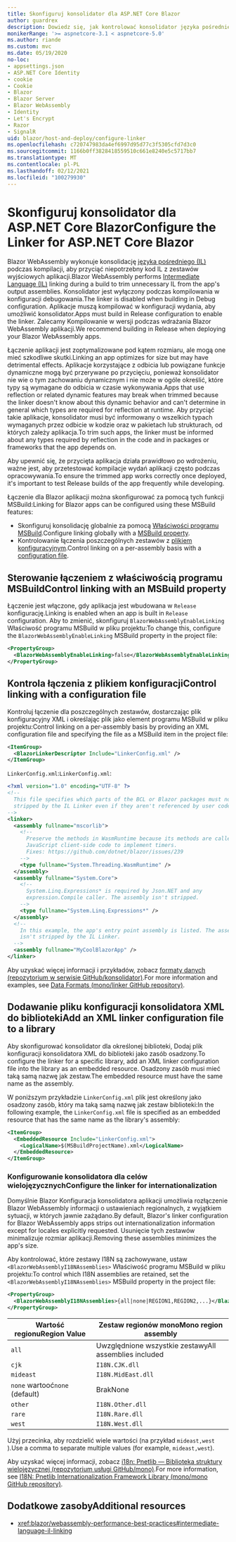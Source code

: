 ```yaml
---
title: Skonfiguruj konsolidator dla ASP.NET Core Blazor
author: guardrex
description: Dowiedz się, jak kontrolować konsolidator języka pośredniego (IL) podczas kompilowania Blazor aplikacji.
monikerRange: '>= aspnetcore-3.1 < aspnetcore-5.0'
ms.author: riande
ms.custom: mvc
ms.date: 05/19/2020
no-loc:
- appsettings.json
- ASP.NET Core Identity
- cookie
- Cookie
- Blazor
- Blazor Server
- Blazor WebAssembly
- Identity
- Let's Encrypt
- Razor
- SignalR
uid: blazor/host-and-deploy/configure-linker
ms.openlocfilehash: c720747983da4ef6997d95d77c3f5305cfd7d3c0
ms.sourcegitcommit: 1166b0ff3828418559510c661e8240e5c5717bb7
ms.translationtype: MT
ms.contentlocale: pl-PL
ms.lasthandoff: 02/12/2021
ms.locfileid: "100279930"
---
```

# <a name="configure-the-linker-for-aspnet-core-blazor"></a><span data-ttu-id="90d43-103">Skonfiguruj konsolidator dla ASP.NET Core Blazor</span><span class="sxs-lookup"><span data-stu-id="90d43-103">Configure the Linker for ASP.NET Core Blazor</span></span>

<span data-ttu-id="90d43-104">Blazor WebAssembly wykonuje konsolidację [języka pośredniego (IL)](/dotnet/standard/managed-code#intermediate-language--execution) podczas kompilacji, aby przyciąć niepotrzebny kod IL z zestawów wyjściowych aplikacji.</span><span class="sxs-lookup"><span data-stu-id="90d43-104">Blazor WebAssembly performs [Intermediate Language (IL)](/dotnet/standard/managed-code#intermediate-language--execution) linking during a build to trim unnecessary IL from the app's output assemblies.</span></span> <span data-ttu-id="90d43-105">Konsolidator jest wyłączony podczas kompilowania w konfiguracji debugowania.</span><span class="sxs-lookup"><span data-stu-id="90d43-105">The linker is disabled when building in Debug configuration.</span></span> <span data-ttu-id="90d43-106">Aplikacje muszą kompilować w konfiguracji wydania, aby umożliwić konsolidator.</span><span class="sxs-lookup"><span data-stu-id="90d43-106">Apps must build in Release configuration to enable the linker.</span></span> <span data-ttu-id="90d43-107">Zalecamy Kompilowanie w wersji podczas wdrażania Blazor WebAssembly aplikacji.</span><span class="sxs-lookup"><span data-stu-id="90d43-107">We recommend building in Release when deploying your Blazor WebAssembly apps.</span></span> 

<span data-ttu-id="90d43-108">Łączenie aplikacji jest zoptymalizowane pod kątem rozmiaru, ale mogą one mieć szkodliwe skutki.</span><span class="sxs-lookup"><span data-stu-id="90d43-108">Linking an app optimizes for size but may have detrimental effects.</span></span> <span data-ttu-id="90d43-109">Aplikacje korzystające z odbicia lub powiązane funkcje dynamiczne mogą być przerywane po przycięciu, ponieważ konsolidator nie wie o tym zachowaniu dynamicznym i nie może w ogóle określić, które typy są wymagane do odbicia w czasie wykonywania.</span><span class="sxs-lookup"><span data-stu-id="90d43-109">Apps that use reflection or related dynamic features may break when trimmed because the linker doesn't know about this dynamic behavior and can't determine in general which types are required for reflection at runtime.</span></span> <span data-ttu-id="90d43-110">Aby przyciąć takie aplikacje, konsolidator musi być informowany o wszelkich typach wymaganych przez odbicie w kodzie oraz w pakietach lub strukturach, od których zależy aplikacja.</span><span class="sxs-lookup"><span data-stu-id="90d43-110">To trim such apps, the linker must be informed about any types required by reflection in the code and in packages or frameworks that the app depends on.</span></span>

<span data-ttu-id="90d43-111">Aby upewnić się, że przycięta aplikacja działa prawidłowo po wdrożeniu, ważne jest, aby przetestować kompilacje wydań aplikacji często podczas opracowywania.</span><span class="sxs-lookup"><span data-stu-id="90d43-111">To ensure the trimmed app works correctly once deployed, it's important to test Release builds of the app frequently while developing.</span></span>

<span data-ttu-id="90d43-112">Łączenie dla Blazor aplikacji można skonfigurować za pomocą tych funkcji MSBuild:</span><span class="sxs-lookup"><span data-stu-id="90d43-112">Linking for Blazor apps can be configured using these MSBuild features:</span></span>

* <span data-ttu-id="90d43-113">Skonfiguruj konsolidację globalnie za pomocą [Właściwości programu MSBuild](#control-linking-with-an-msbuild-property).</span><span class="sxs-lookup"><span data-stu-id="90d43-113">Configure linking globally with a [MSBuild property](#control-linking-with-an-msbuild-property).</span></span>
* <span data-ttu-id="90d43-114">Kontrolowanie łączenia poszczególnych zestawów z [plikiem konfiguracyjnym](#control-linking-with-a-configuration-file).</span><span class="sxs-lookup"><span data-stu-id="90d43-114">Control linking on a per-assembly basis with a [configuration file](#control-linking-with-a-configuration-file).</span></span>

## <a name="control-linking-with-an-msbuild-property"></a><span data-ttu-id="90d43-115">Sterowanie łączeniem z właściwością programu MSBuild</span><span class="sxs-lookup"><span data-stu-id="90d43-115">Control linking with an MSBuild property</span></span>

<span data-ttu-id="90d43-116">Łączenie jest włączone, gdy aplikacja jest wbudowana w `Release` konfigurację.</span><span class="sxs-lookup"><span data-stu-id="90d43-116">Linking is enabled when an app is built in `Release` configuration.</span></span> <span data-ttu-id="90d43-117">Aby to zmienić, skonfiguruj `BlazorWebAssemblyEnableLinking` Właściwość programu MSBuild w pliku projektu:</span><span class="sxs-lookup"><span data-stu-id="90d43-117">To change this, configure the `BlazorWebAssemblyEnableLinking` MSBuild property in the project file:</span></span>

```xml
<PropertyGroup>
  <BlazorWebAssemblyEnableLinking>false</BlazorWebAssemblyEnableLinking>
</PropertyGroup>
```

## <a name="control-linking-with-a-configuration-file"></a><span data-ttu-id="90d43-118">Kontrola łączenia z plikiem konfiguracji</span><span class="sxs-lookup"><span data-stu-id="90d43-118">Control linking with a configuration file</span></span>

<span data-ttu-id="90d43-119">Kontroluj łączenie dla poszczególnych zestawów, dostarczając plik konfiguracyjny XML i określając plik jako element programu MSBuild w pliku projektu:</span><span class="sxs-lookup"><span data-stu-id="90d43-119">Control linking on a per-assembly basis by providing an XML configuration file and specifying the file as a MSBuild item in the project file:</span></span>

```xml
<ItemGroup>
  <BlazorLinkerDescriptor Include="LinkerConfig.xml" />
</ItemGroup>
```

<span data-ttu-id="90d43-120">`LinkerConfig.xml`:</span><span class="sxs-lookup"><span data-stu-id="90d43-120">`LinkerConfig.xml`:</span></span>

```xml
<?xml version="1.0" encoding="UTF-8" ?>
<!--
  This file specifies which parts of the BCL or Blazor packages must not be
  stripped by the IL Linker even if they aren't referenced by user code.
-->
<linker>
  <assembly fullname="mscorlib">
    <!--
      Preserve the methods in WasmRuntime because its methods are called by 
      JavaScript client-side code to implement timers.
      Fixes: https://github.com/dotnet/blazor/issues/239
    -->
    <type fullname="System.Threading.WasmRuntime" />
  </assembly>
  <assembly fullname="System.Core">
    <!--
      System.Linq.Expressions* is required by Json.NET and any 
      expression.Compile caller. The assembly isn't stripped.
    -->
    <type fullname="System.Linq.Expressions*" />
  </assembly>
  <!--
    In this example, the app's entry point assembly is listed. The assembly
    isn't stripped by the IL Linker.
  -->
  <assembly fullname="MyCoolBlazorApp" />
</linker>
```

<span data-ttu-id="90d43-121">Aby uzyskać więcej informacji i przykładów, zobacz [formaty danych (repozytorium w serwisie GitHub/konsolidator)](https://github.com/mono/linker/blob/master/docs/data-formats.md).</span><span class="sxs-lookup"><span data-stu-id="90d43-121">For more information and examples, see [Data Formats (mono/linker GitHub repository)](https://github.com/mono/linker/blob/master/docs/data-formats.md).</span></span>

## <a name="add-an-xml-linker-configuration-file-to-a-library"></a><span data-ttu-id="90d43-122">Dodawanie pliku konfiguracji konsolidatora XML do biblioteki</span><span class="sxs-lookup"><span data-stu-id="90d43-122">Add an XML linker configuration file to a library</span></span>

<span data-ttu-id="90d43-123">Aby skonfigurować konsolidator dla określonej biblioteki, Dodaj plik konfiguracji konsolidatora XML do biblioteki jako zasób osadzony.</span><span class="sxs-lookup"><span data-stu-id="90d43-123">To configure the linker for a specific library, add an XML linker configuration file into the library as an embedded resource.</span></span> <span data-ttu-id="90d43-124">Osadzony zasób musi mieć taką samą nazwę jak zestaw.</span><span class="sxs-lookup"><span data-stu-id="90d43-124">The embedded resource must have the same name as the assembly.</span></span>

<span data-ttu-id="90d43-125">W poniższym przykładzie `LinkerConfig.xml` plik jest określony jako osadzony zasób, który ma taką samą nazwę jak zestaw biblioteki:</span><span class="sxs-lookup"><span data-stu-id="90d43-125">In the following example, the `LinkerConfig.xml` file is specified as an embedded resource that has the same name as the library's assembly:</span></span>

```xml
<ItemGroup>
  <EmbeddedResource Include="LinkerConfig.xml">
    <LogicalName>$(MSBuildProjectName).xml</LogicalName>
  </EmbeddedResource>
</ItemGroup>
```

### <a name="configure-the-linker-for-internationalization"></a><span data-ttu-id="90d43-126">Konfigurowanie konsolidatora dla celów wielojęzycznych</span><span class="sxs-lookup"><span data-stu-id="90d43-126">Configure the linker for internationalization</span></span>

<span data-ttu-id="90d43-127">Domyślnie Blazor Konfiguracja konsolidatora aplikacji umożliwia rozłączenie Blazor WebAssembly informacji o ustawieniach regionalnych, z wyjątkiem sytuacji, w których jawnie zażądano.</span><span class="sxs-lookup"><span data-stu-id="90d43-127">By default, Blazor's linker configuration for Blazor WebAssembly apps strips out internationalization information except for locales explicitly requested.</span></span> <span data-ttu-id="90d43-128">Usunięcie tych zestawów minimalizuje rozmiar aplikacji.</span><span class="sxs-lookup"><span data-stu-id="90d43-128">Removing these assemblies minimizes the app's size.</span></span>

<span data-ttu-id="90d43-129">Aby kontrolować, które zestawy I18N są zachowywane, ustaw `<BlazorWebAssemblyI18NAssemblies>` Właściwość programu MSBuild w pliku projektu:</span><span class="sxs-lookup"><span data-stu-id="90d43-129">To control which I18N assemblies are retained, set the `<BlazorWebAssemblyI18NAssemblies>` MSBuild property in the project file:</span></span>

```xml
<PropertyGroup>
  <BlazorWebAssemblyI18NAssemblies>{all|none|REGION1,REGION2,...}</BlazorWebAssemblyI18NAssemblies>
</PropertyGroup>
```

| <span data-ttu-id="90d43-130">Wartość regionu</span><span class="sxs-lookup"><span data-stu-id="90d43-130">Region Value</span></span>     | <span data-ttu-id="90d43-131">Zestaw regionów mono</span><span class="sxs-lookup"><span data-stu-id="90d43-131">Mono region assembly</span></span>    |
| ---------------- | ----------------------- |
| `all`            | <span data-ttu-id="90d43-132">Uwzględnione wszystkie zestawy</span><span class="sxs-lookup"><span data-stu-id="90d43-132">All assemblies included</span></span> |
| `cjk`            | `I18N.CJK.dll`          |
| `mideast`        | `I18N.MidEast.dll`      |
| <span data-ttu-id="90d43-133">`none` wartooć</span><span class="sxs-lookup"><span data-stu-id="90d43-133">`none` (default)</span></span> | <span data-ttu-id="90d43-134">Brak</span><span class="sxs-lookup"><span data-stu-id="90d43-134">None</span></span>                    |
| `other`          | `I18N.Other.dll`        |
| `rare`           | `I18N.Rare.dll`         |
| `west`           | `I18N.West.dll`         |

<span data-ttu-id="90d43-135">Użyj przecinka, aby rozdzielić wiele wartości (na przykład `mideast,west` ).</span><span class="sxs-lookup"><span data-stu-id="90d43-135">Use a comma to separate multiple values (for example, `mideast,west`).</span></span>

<span data-ttu-id="90d43-136">Aby uzyskać więcej informacji, zobacz [i18n: Pnetlib — Biblioteka struktury wielojęzycznej (repozytorium usługi GitHub/mono)](https://github.com/mono/mono/tree/master/mcs/class/I18N).</span><span class="sxs-lookup"><span data-stu-id="90d43-136">For more information, see [I18N: Pnetlib Internationalization Framework Library (mono/mono GitHub repository)](https://github.com/mono/mono/tree/master/mcs/class/I18N).</span></span>

## <a name="additional-resources"></a><span data-ttu-id="90d43-137">Dodatkowe zasoby</span><span class="sxs-lookup"><span data-stu-id="90d43-137">Additional resources</span></span>

* <xref:blazor/webassembly-performance-best-practices#intermediate-language-il-linking>
